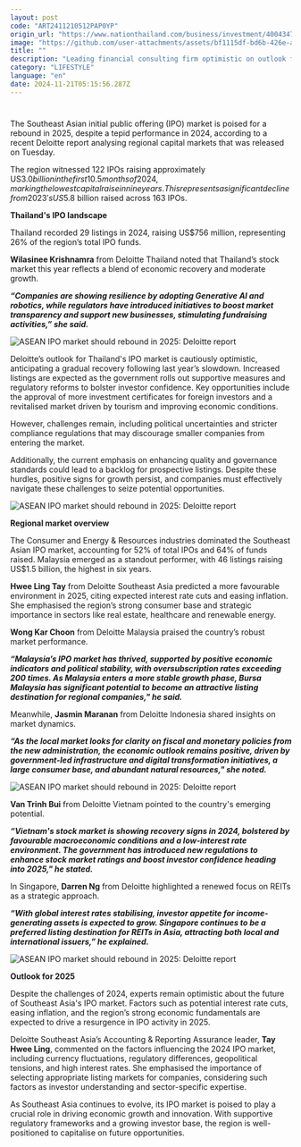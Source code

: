 ```yaml
---
layout: post
code: "ART2411210512PAP0YP"
origin_url: "https://www.nationthailand.com/business/investment/40043472"
image: "https://github.com/user-attachments/assets/bf1115df-bd6b-426e-a9f8-6d8e319d31e2"
title: ""
description: "Leading financial consulting firm optimistic on outlook for 2025 but warns that Thailand’s recovery likely to be slow"
category: "LIFESTYLE"
language: "en"
date: 2024-11-21T05:15:56.287Z
---
```


# 











The Southeast Asian initial public offering (IPO) market is poised for a rebound in 2025, despite a tepid performance in 2024, according to a recent Deloitte report analysing regional capital markets that was released on Tuesday.



The region witnessed 122 IPOs raising approximately US$3.0 billion in the first 10.5 months of 2024, marking the lowest capital raise in nine years. This represents a significant decline from 2023's US$5.8 billion raised across 163 IPOs.





**Thailand's IPO landscape**

Thailand recorded 29 listings in 2024, raising US$756 million, representing 26% of the region’s total IPO funds.



**Wilasinee Krishnamra** from Deloitte Thailand noted that Thailand’s stock market this year reflects a blend of economic recovery and moderate growth.



_**“Companies are showing resilience by adopting Generative AI and robotics, while regulators have introduced initiatives to boost market transparency and support new businesses, stimulating fundraising activities,” she said.**_



  ![ASEAN IPO market should rebound in 2025: Deloitte report](https://github.com/user-attachments/assets/3f684f9f-0072-4515-99b0-d3078c4f099e)

Deloitte’s outlook for Thailand's IPO market is cautiously optimistic, anticipating a gradual recovery following last year’s slowdown. Increased listings are expected as the government rolls out supportive measures and regulatory reforms to bolster investor confidence. Key opportunities include the approval of more investment certificates for foreign investors and a revitalised market driven by tourism and improving economic conditions.



However, challenges remain, including political uncertainties and stricter compliance regulations that may discourage smaller companies from entering the market.





Additionally, the current emphasis on enhancing quality and governance standards could lead to a backlog for prospective listings. Despite these hurdles, positive signs for growth persist, and companies must effectively navigate these challenges to seize potential opportunities.



  ![ASEAN IPO market should rebound in 2025: Deloitte report](https://github.com/user-attachments/assets/9c3283ce-a39e-4b76-b7a1-2b7cdfaa606d)

**Regional market overview**

The Consumer and Energy & Resources industries dominated the Southeast Asian IPO market, accounting for 52% of total IPOs and 64% of funds raised. Malaysia emerged as a standout performer, with 46 listings raising US$1.5 billion, the highest in six years.



**Hwee Ling Tay** from Deloitte Southeast Asia predicted a more favourable environment in 2025, citing expected interest rate cuts and easing inflation. She emphasised the region’s strong consumer base and strategic importance in sectors like real estate, healthcare and renewable energy.



**Wong Kar Choon** from Deloitte Malaysia praised the country’s robust market performance.



_**“Malaysia’s IPO market has thrived, supported by positive economic indicators and political stability, with oversubscription rates exceeding 200 times. As Malaysia enters a more stable growth phase, Bursa Malaysia has significant potential to become an attractive listing destination for regional companies," he said.**_



Meanwhile, **Jasmin Maranan** from Deloitte Indonesia shared insights on market dynamics.



_**“As the local market looks for clarity on fiscal and monetary policies from the new administration, the economic outlook remains positive, driven by government-led infrastructure and digital transformation initiatives, a large consumer base, and abundant natural resources," she noted.**_







  ![ASEAN IPO market should rebound in 2025: Deloitte report](https://github.com/user-attachments/assets/1d2c68ae-f2bc-461e-a144-b15b923d9429)

**Van Trinh Bui** from Deloitte Vietnam pointed to the country's emerging potential.



_**“Vietnam's stock market is showing recovery signs in 2024, bolstered by favourable macroeconomic conditions and a low-interest rate environment. The government has introduced new regulations to enhance stock market ratings and boost investor confidence heading into 2025," he stated.**_



In Singapore, **Darren Ng** from Deloitte highlighted a renewed focus on REITs as a strategic approach.



_**“With global interest rates stabilising, investor appetite for income-generating assets is expected to grow. Singapore continues to be a preferred listing destination for REITs in Asia, attracting both local and international issuers,” he explained.**_



  ![ASEAN IPO market should rebound in 2025: Deloitte report](https://github.com/user-attachments/assets/27c82e80-e92d-4e6b-bfd0-4c88ec4890d8)



**Outlook for 2025**

Despite the challenges of 2024, experts remain optimistic about the future of Southeast Asia's IPO market. Factors such as potential interest rate cuts, easing inflation, and the region’s strong economic fundamentals are expected to drive a resurgence in IPO activity in 2025.



Deloitte Southeast Asia’s Accounting & Reporting Assurance leader, **Tay Hwee Ling**, commented on the factors influencing the 2024 IPO market, including currency fluctuations, regulatory differences, geopolitical tensions, and high interest rates. She emphasised the importance of selecting appropriate listing markets for companies, considering such factors as investor understanding and sector-specific expertise.



As Southeast Asia continues to evolve, its IPO market is poised to play a crucial role in driving economic growth and innovation. With supportive regulatory frameworks and a growing investor base, the region is well-positioned to capitalise on future opportunities.




